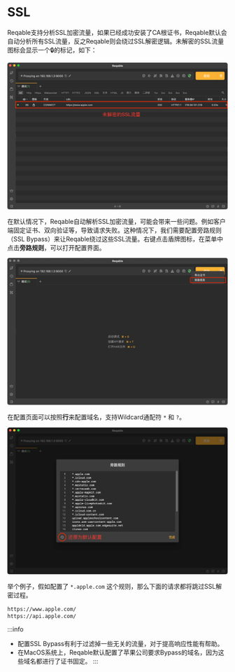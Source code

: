 # SSL

Reqable支持分析SSL加密流量，如果已经成功安装了CA根证书，Reqable默认会自动分析所有SSL流量，反之Reqable则会绕过SSL解密逻辑。未解密的SSL流量图标会显示一个🔒的标记，如下：

![](arts/ssl_01.png)

在默认情况下，Reqable自动解析SSL加密流量，可能会带来一些问题。例如客户端固定证书、双向验证等，导致请求失败。这种情况下，我们需要配置旁路规则（SSL Bypass）来让Reqable绕过这些SSL流量。右键点击盾牌图标，在菜单中点击**旁路规则**，可以打开配置界面。

![](arts/ssl_02.png)

在配置页面可以按照**行**来配置域名，支持Wildcard通配符 `*` 和 `?`。

![](arts/ssl_03.png)

举个例子，假如配置了 `*.apple.com` 这个规则，那么下面的请求都将跳过SSL解密过程。
```
https://www.apple.com/
https://api.apple.com/
```

:::info
- 配置SSL Bypass有利于过滤掉一些无关的流量，对于提高响应性能有帮助。
- 在MacOS系统上，Reqable默认配置了苹果公司要求Bypass的域名，因为这些域名都进行了证书固定。
:::